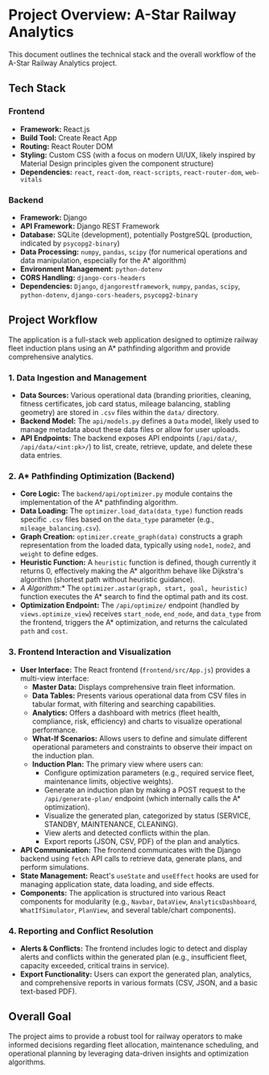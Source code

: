 # Project Overview: A-Star Railway Analytics

This document outlines the technical stack and the overall workflow of the A-Star Railway Analytics project.

## Tech Stack

### Frontend
*   **Framework:** React.js
*   **Build Tool:** Create React App
*   **Routing:** React Router DOM
*   **Styling:** Custom CSS (with a focus on modern UI/UX, likely inspired by Material Design principles given the component structure)
*   **Dependencies:** `react`, `react-dom`, `react-scripts`, `react-router-dom`, `web-vitals`

### Backend
*   **Framework:** Django
*   **API Framework:** Django REST Framework
*   **Database:** SQLite (development), potentially PostgreSQL (production, indicated by `psycopg2-binary`)
*   **Data Processing:** `numpy`, `pandas`, `scipy` (for numerical operations and data manipulation, especially for the A* algorithm)
*   **Environment Management:** `python-dotenv`
*   **CORS Handling:** `django-cors-headers`
*   **Dependencies:** `Django`, `djangorestframework`, `numpy`, `pandas`, `scipy`, `python-dotenv`, `django-cors-headers`, `psycopg2-binary`

## Project Workflow

The application is a full-stack web application designed to optimize railway fleet induction plans using an A* pathfinding algorithm and provide comprehensive analytics.

### 1. Data Ingestion and Management
*   **Data Sources:** Various operational data (branding priorities, cleaning, fitness certificates, job card status, mileage balancing, stabling geometry) are stored in `.csv` files within the `data/` directory.
*   **Backend Model:** The `api/models.py` defines a `Data` model, likely used to manage metadata about these data files or allow for user uploads.
*   **API Endpoints:** The backend exposes API endpoints (`/api/data/`, `/api/data/<int:pk>/`) to list, create, retrieve, update, and delete these data entries.

### 2. A* Pathfinding Optimization (Backend)
*   **Core Logic:** The `backend/api/optimizer.py` module contains the implementation of the A* pathfinding algorithm.
*   **Data Loading:** The `optimizer.load_data(data_type)` function reads specific `.csv` files based on the `data_type` parameter (e.g., `mileage_balancing.csv`).
*   **Graph Creation:** `optimizer.create_graph(data)` constructs a graph representation from the loaded data, typically using `node1`, `node2`, and `weight` to define edges.
*   **Heuristic Function:** A `heuristic` function is defined, though currently it returns 0, effectively making the A* algorithm behave like Dijkstra's algorithm (shortest path without heuristic guidance).
*   **A* Algorithm:** The `optimizer.astar(graph, start, goal, heuristic)` function executes the A* search to find the optimal path and its cost.
*   **Optimization Endpoint:** The `/api/optimize/` endpoint (handled by `views.optimize_view`) receives `start_node`, `end_node`, and `data_type` from the frontend, triggers the A* optimization, and returns the calculated `path` and `cost`.

### 3. Frontend Interaction and Visualization
*   **User Interface:** The React frontend (`frontend/src/App.js`) provides a multi-view interface:
    *   **Master Data:** Displays comprehensive train fleet information.
    *   **Data Tables:** Presents various operational data from CSV files in tabular format, with filtering and searching capabilities.
    *   **Analytics:** Offers a dashboard with metrics (fleet health, compliance, risk, efficiency) and charts to visualize operational performance.
    *   **What-If Scenarios:** Allows users to define and simulate different operational parameters and constraints to observe their impact on the induction plan.
    *   **Induction Plan:** The primary view where users can:
        *   Configure optimization parameters (e.g., required service fleet, maintenance limits, objective weights).
        *   Generate an induction plan by making a POST request to the `/api/generate-plan/` endpoint (which internally calls the A* optimization).
        *   Visualize the generated plan, categorized by status (SERVICE, STANDBY, MAINTENANCE, CLEANING).
        *   View alerts and detected conflicts within the plan.
        *   Export reports (JSON, CSV, PDF) of the plan and analytics.
*   **API Communication:** The frontend communicates with the Django backend using `fetch` API calls to retrieve data, generate plans, and perform simulations.
*   **State Management:** React's `useState` and `useEffect` hooks are used for managing application state, data loading, and side effects.
*   **Components:** The application is structured into various React components for modularity (e.g., `Navbar`, `DataView`, `AnalyticsDashboard`, `WhatIfSimulator`, `PlanView`, and several table/chart components).

### 4. Reporting and Conflict Resolution
*   **Alerts & Conflicts:** The frontend includes logic to detect and display alerts and conflicts within the generated plan (e.g., insufficient fleet, capacity exceeded, critical trains in service).
*   **Export Functionality:** Users can export the generated plan, analytics, and comprehensive reports in various formats (CSV, JSON, and a basic text-based PDF).

## Overall Goal

The project aims to provide a robust tool for railway operators to make informed decisions regarding fleet allocation, maintenance scheduling, and operational planning by leveraging data-driven insights and optimization algorithms.